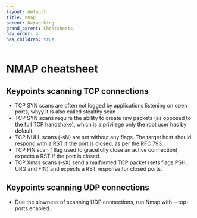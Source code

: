 ```yaml
---
layout: default
title: nmap
parent: Networking
grand_parent: Cheatsheets
nav_order: 4
has_children: true
---
```


# NMAP cheatsheet

## Keypoints scanning TCP connections

* TCP SYN scans are often not logged by applications listening on open ports, whyy it is also called stealthy scan  
* TCP SYN scans require the ability to create raw packets (as opposed to the full TCP handshake), which is a privilege only the root user has by default. 
* TCP NULL scans (-sN) are set without any flags. The target host should respond with a RST if the port is closed, as per the [RFC 793](https://tools.ietf.org/html/rfc793).
* TCP FIN scan ( flag used to gracefully close an active connection) expects a RST if the port is closed.
* TCP Xmas scans (-sX) send a malformed TCP packet (sets flags PSH, URG and FIN) and expects a RST response for closed ports.

## Keypoints scanning UDP connections

* Due the slowness of scanning UDP connections, run Nmap with --top-ports <number> enabled.

